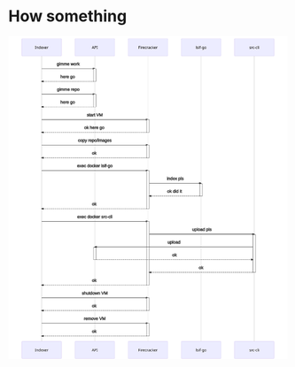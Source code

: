 # How something

<a href="diagrams/indexer.svg" target="_blank">
  <img src="diagrams/indexer.svg">
</a>
